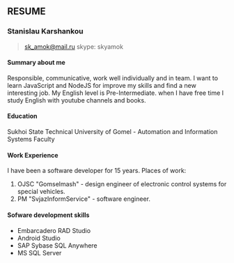 ## RESUME
### Stanislau Karshankou
>sk_amok@mail.ru
>skype: skyamok

#### Summary about me
Responsible, communicative, work well individually and in team. I want to learn JavaScript and NodeJS for improve my skills and find a new interesting job. My English level is Pre-Intermediate. when I have free time I study English with youtube channels and books.

#### Education
Sukhoi State Technical University of Gomel - Automation and Information Systems Faculty

#### Work Experience
I have been a software developer for 15 years.
Places of work:
1. OJSC "Gomselmash" - design engineer of electronic control systems for special vehicles.
2. PM "SvjazInformService" - software engineer.

#### Sofware development skills
* Embarcadero RAD Studio
* Android Studio
* SAP Sybase SQL Anywhere
* MS SQL Server
